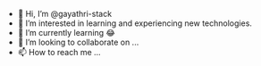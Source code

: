 - 👋 Hi, I’m @gayathri-stack
- 👀 I’m interested in learning and experiencing new technologies.
- 🌱 I’m currently learning 😂
- 💞️ I’m looking to collaborate on ...
- 📫 How to reach me ...

<!---
gayathri-stack/gayathri-stack is a ✨ special ✨ repository because its `README.md` (this file) appears on your GitHub profile.
You can click the Preview link to take a look at your changes.
--->
